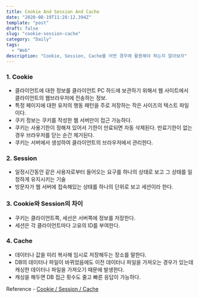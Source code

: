 ```yaml
---
title: Cookie And Session And Cache
date: "2020-08-19T11:28:12.394Z"
template: "post"
draft: false
slug: "cookie-session-cache"
category: "Daily"
tags:
  - "Web"
description: "Cookie, Session, Cache를 어떤 경우에 활용해야 하는지 알아보자"
---
```


### 1. Cookie
- 클라이언트에 대한 정보를 클라이언트 PC 하드에 보관하기 위해서 웹 사이트에서 클라이언트의 웹브라우저에 전송하는 정보.
- 특정 페이지에 대한 유저의 행동 패턴을 주로 저장하는 작은 사이즈의 텍스트 파일이다.
- 쿠키 정보는 쿠키를 작성한 웹 서버만이 접근 가능하다.
- 쿠키는 사용기한이 정해져 있어서 기한이 만료되면 자동 삭제된다. 만료기한이 없는 경우 브라우저를 닫는 순간 제거된다.
- 쿠키는 서버에서 생성하여 클라이언트의 브라우저에서 관리한다.

### 2. Session
- 일정시간동안 같은 사용자로부터 들어오는 요구를 하나의 상태로 보고 그 상태를 일정하게 유지시키는 기술
- 방문자가 웹 서버에 접속해있는 상태를 하나의 단위로 보고 세션이라 한다.

### 3. Cookie와 Session의 차이
- 쿠키는 클라이언트쪽, 세선은 서버쪽에 정보를 저장한다.
- 세션은 각 클라이언트마다 고유의 ID를 부여한다.

### 4. Cache
- 데이터나 값을 미리 복사해 임시로 저장해두는 장소를 말한다.
- DB의 데이터나 파일이 바뀌었음에도 이전 데이터나 파일을 가져오는 경우가 있는데 캐싱한 데이터나 파일을 가져오기 때문에 발생한다.
- 캐싱을 해두면 DB 접근 횟수도 줄고 빠른 응답이 가능하다. 

Reference - [Cookie / Session / Cache](https://asfirstalways.tistory.com/m/68?category=656859)
